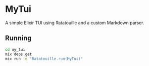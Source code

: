 # MyTui

A simple Elixir TUI using Ratatouille and a custom Markdown parser.

## Running

```bash
cd my_tui
mix deps.get
mix run -e "Ratatouille.run(MyTui)"
```
